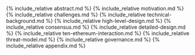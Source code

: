 {% include_relative abstract.md %}
{% include_relative motivation.md %}
{% include_relative challenges.md %}
{% include_relative technical-background.md %}
{% include_relative high-level-design.md %}
{% include_relative consensus.md %}
{% include_relative detailed-design.md %}
{% include_relative ten-ethereum-interaction.md %}
{% include_relative threat-model.md %}
{% include_relative governance.md %}
{% include_relative appendix.md %}
